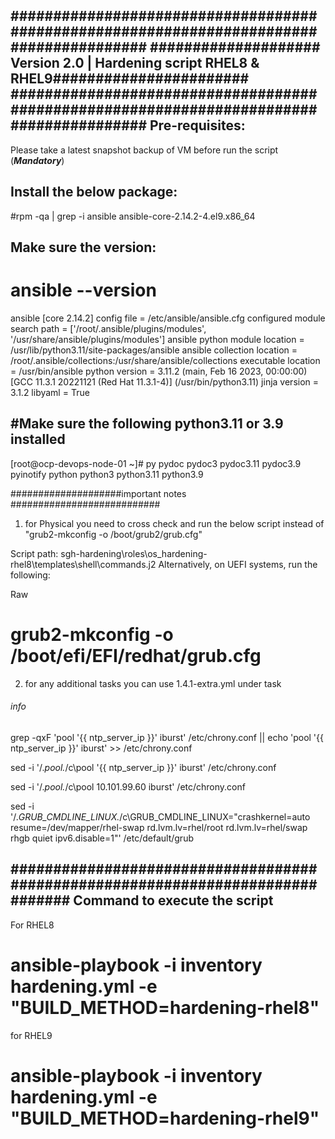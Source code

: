 ########################################################################################
#################### Version 2.0 | Hardening script RHEL8 & RHEL9#######################
########################################################################################
Pre-requisites: 
---------------
Please take a latest snapshot backup of VM before run the script (*****Mandatory*****)
 
Install the below package:
-------------------------
#rpm -qa | grep -i ansible
ansible-core-2.14.2-4.el9.x86_64
 
Make sure the version:
-----------------------
# ansible --version
ansible [core 2.14.2]
config file = /etc/ansible/ansible.cfg
configured module search path = ['/root/.ansible/plugins/modules', '/usr/share/ansible/plugins/modules']
ansible python module location = /usr/lib/python3.11/site-packages/ansible
ansible collection location = /root/.ansible/collections:/usr/share/ansible/collections
executable location = /usr/bin/ansible
python version = 3.11.2 (main, Feb 16 2023, 00:00:00) [GCC 11.3.1 20221121 (Red Hat 11.3.1-4)] (/usr/bin/python3.11)
jinja version = 3.1.2
libyaml = True
 
#Make sure the following python3.11 or 3.9 installed
----------------------------------------------------
[root@ocp-devops-node-01 ~]# py
pydoc       pydoc3      pydoc3.11   pydoc3.9    pyinotify   python      python3     python3.11  python3.9

####################important notes ###########################
1. for Physical you need to cross check and run the below script instead of "grub2-mkconfig -o /boot/grub2/grub.cfg"

Script path:  sgh-hardening\roles\os_hardening-rhel8\templates\shell\commands.j2
Alternatively, on UEFI systems, run the following:

Raw
# grub2-mkconfig -o /boot/efi/EFI/redhat/grub.cfg

2. for any additional tasks you can use 1.4.1-extra.yml under task

###### info ###############
grep -qxF 'pool '{{ ntp_server_ip }}' iburst' /etc/chrony.conf || echo 'pool '{{ ntp_server_ip }}' iburst' >> /etc/chrony.conf

sed -i '/.*pool.*/c\pool '{{ ntp_server_ip }}' iburst' /etc/chrony.conf

sed -i '/.*pool.*/c\pool 10.101.99.60 iburst' /etc/chrony.conf 

sed -i '/.*GRUB_CMDLINE_LINUX.*/c\GRUB_CMDLINE_LINUX="crashkernel=auto resume=/dev/mapper/rhel-swap rd.lvm.lv=rhel/root rd.lvm.lv=rhel/swap rhgb quiet ipv6.disable=1"' /etc/default/grub

###############################################################################
Command to execute the script 
------------------------------

 For RHEL8
 # ansible-playbook -i inventory hardening.yml -e "BUILD_METHOD=hardening-rhel8"
 for RHEL9
 # ansible-playbook -i inventory hardening.yml -e "BUILD_METHOD=hardening-rhel9"
